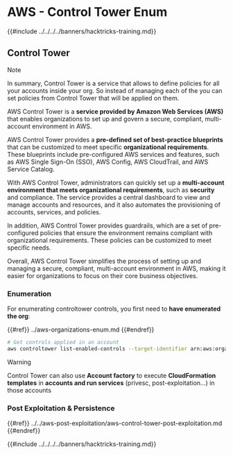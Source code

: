 # AWS - Control Tower Enum

{{#include ../../../../banners/hacktricks-training.md}}

## Control Tower

> [!NOTE]
> In summary, Control Tower is a service that allows to define policies for all your accounts inside your org. So instead of managing each of the you can set policies from Control Tower that will be applied on them.

AWS Control Tower is a **service provided by Amazon Web Services (AWS)** that enables organizations to set up and govern a secure, compliant, multi-account environment in AWS.

AWS Control Tower provides a **pre-defined set of best-practice blueprints** that can be customized to meet specific **organizational requirements**. These blueprints include pre-configured AWS services and features, such as AWS Single Sign-On (SSO), AWS Config, AWS CloudTrail, and AWS Service Catalog.

With AWS Control Tower, administrators can quickly set up a **multi-account environment that meets organizational requirements**, such as **security** and compliance. The service provides a central dashboard to view and manage accounts and resources, and it also automates the provisioning of accounts, services, and policies.

In addition, AWS Control Tower provides guardrails, which are a set of pre-configured policies that ensure the environment remains compliant with organizational requirements. These policies can be customized to meet specific needs.

Overall, AWS Control Tower simplifies the process of setting up and managing a secure, compliant, multi-account environment in AWS, making it easier for organizations to focus on their core business objectives.

### Enumeration

For enumerating controltower controls, you first need to **have enumerated the org**:

{{#ref}}
../aws-organizations-enum.md
{{#endref}}

```bash
# Get controls applied in an account
aws controltower list-enabled-controls --target-identifier arn:aws:organizations::<acc_id>:ou/<ou-id>
```

> [!WARNING]
> Control Tower can also use **Account factory** to execute **CloudFormation templates** in **accounts and run services** (privesc, post-exploitation...) in those accounts

### Post Exploitation & Persistence

{{#ref}}
../../aws-post-exploitation/aws-control-tower-post-exploitation.md
{{#endref}}

{{#include ../../../../banners/hacktricks-training.md}}





